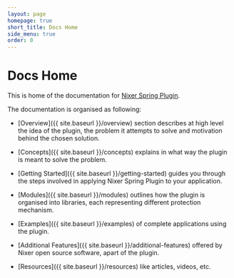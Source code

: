 ```yaml
---
layout: page
homepage: true
short_title: Docs Home
side_menu: true
order: 0
---
```


# Docs Home

This is home of the documentation for [Nixer Spring Plugin](https://github.com/nixer-io/nixer-spring-plugin). 

The documentation is organised as following:

* [Overview]({{ site.baseurl }}/overview) section describes at high level the idea of the plugin, the problem it attempts to solve
and motivation behind the chosen solution.

* [Concepts]({{ site.baseurl }}/concepts) explains in what way the plugin is meant to solve the problem.

* [Getting Started]({{ site.baseurl }}/getting-started) guides you through the steps involved in applying Nixer Spring Plugin 
to your application. 

* [Modules]({{ site.baseurl }}/modules) outlines how the plugin is organised into libraries, 
each representing different protection mechanism.

* [Examples]({{ site.baseurl }}/examples) of complete applications using the plugin.

* [Additional Features]({{ site.baseurl }}/additional-features) offered by Nixer open source software, apart of the plugin.

* [Resources]({{ site.baseurl }}/resources) like articles, videos, etc. 
